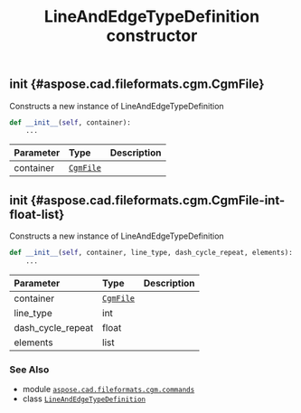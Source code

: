 ﻿---
title: LineAndEdgeTypeDefinition constructor
second_title: Aspose.CAD for Python via .NET API References
description: 
type: docs
weight: 10
url: /python-net/aspose.cad.fileformats.cgm.commands/lineandedgetypedefinition/__init__/
is_root: false
---

## __init__ {#aspose.cad.fileformats.cgm.CgmFile}

Constructs a new instance of LineAndEdgeTypeDefinition



```python
def __init__(self, container):
    ...
```


| Parameter | Type | Description |
| :- | :- | :- |
| container | [`CgmFile`](/cad/python-net/aspose.cad.fileformats.cgm/cgmfile) |  |


## __init__ {#aspose.cad.fileformats.cgm.CgmFile-int-float-list}

Constructs a new instance of LineAndEdgeTypeDefinition



```python
def __init__(self, container, line_type, dash_cycle_repeat, elements):
    ...
```


| Parameter | Type | Description |
| :- | :- | :- |
| container | [`CgmFile`](/cad/python-net/aspose.cad.fileformats.cgm/cgmfile) |  |
| line_type | int |  |
| dash_cycle_repeat | float |  |
| elements | list |  |



### See Also
* module [`aspose.cad.fileformats.cgm.commands`](../../)
* class [`LineAndEdgeTypeDefinition`](/cad/python-net/aspose.cad.fileformats.cgm.commands/lineandedgetypedefinition)
